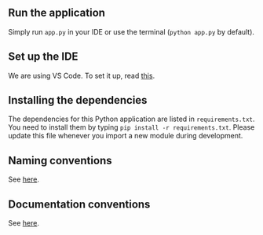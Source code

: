 ## Run the application
Simply run `app.py` in your IDE or use the terminal (`python app.py` by default).

## Set up the IDE
We are using VS Code. To set it up, read [this](https://github.com/claassenlab/Teamproject-2023/wiki/Information-about-CI-and-VS-Code).

## Installing the dependencies
The dependencies for this Python application are listed in `requirements.txt`.
You need to install them by typing `pip install -r requirements.txt`.
Please update this file whenever you import a new module during development.

## Naming conventions
See [here](https://github.com/claassenlab/Teamproject-2023/wiki/Python-naming-conventions).

## Documentation conventions
See [here](https://github.com/claassenlab/Teamproject-2023/wiki/Python-documentation).